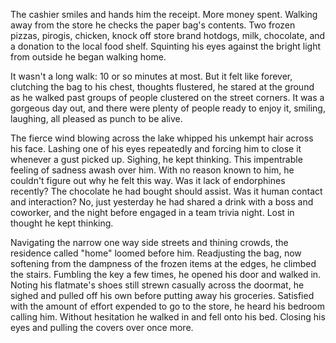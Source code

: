 The cashier smiles and hands him the receipt. More money spent. Walking
away from the store he checks the paper bag's contents. Two frozen
pizzas, pirogis, chicken, knock off store brand hotdogs, milk,
chocolate, and a donation to the local food shelf. Squinting his eyes 
against the bright light from outside he began walking home. 

It wasn't a long walk: 10 or so minutes at most. But it felt like
forever, clutching the bag to his chest, thoughts flustered, he stared
at the ground as he walked past groups of people clustered on the street
corners. It was a gorgeous day out, and there were plenty of people
ready to enjoy it, smiling, laughing, all pleased as punch to be alive.  

The fierce wind blowing across the lake whipped his unkempt hair across
his face. Lashing one of his eyes repeatedly and forcing him to close it
whenever a gust picked up. Sighing, he kept thinking. This impentrable
feeling of sadness awash over him. With no reason known to him, he
couldn't figure out why he felt this way. Was it lack of endorphines
recently? The chocolate he had bought should assist. Was it human
contact and interaction? No, just yesterday he had shared a drink with a
boss and coworker, and the night before engaged in a team trivia night.
Lost in thought he kept thinking. 

Navigating the narrow one way side streets and thining crowds, the
residence called "home" loomed before him. Readjusting the bag, now
softening from the dampness of the frozen items at the edges, he climbed
the stairs. Fumbling the key a few times, he opened his door and walked
in. Noting his flatmate's shoes still strewn casually across the
doormat, he sighed and pulled off his own before putting away his
groceries. Satisfied with the amount of effort expended to go to the
store, he heard his bedroom calling him. Without hesitation he walked in
and fell onto his bed. Closing his eyes and pulling the covers over once
more.  
